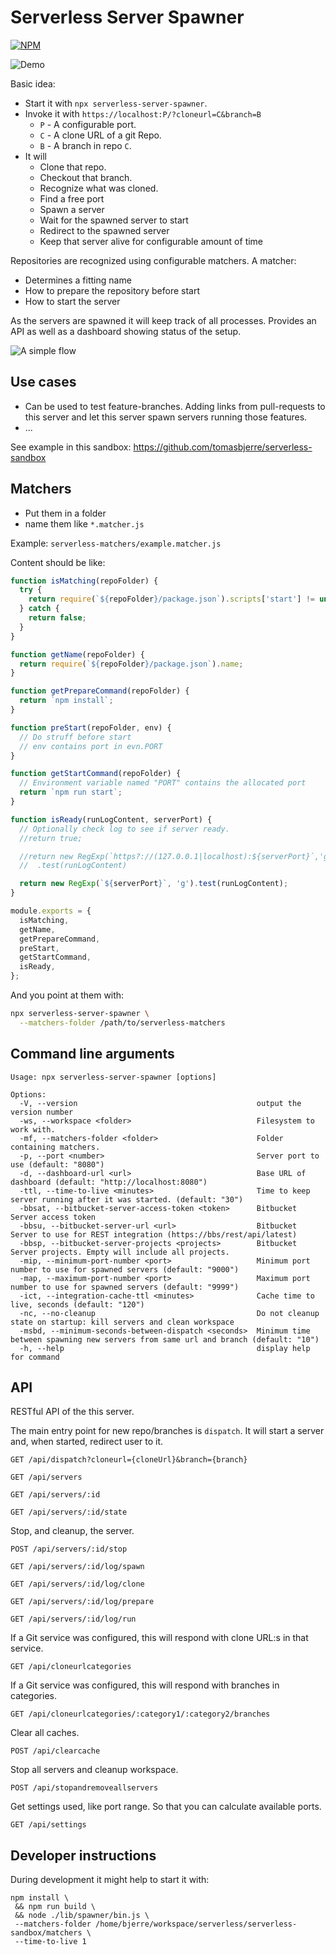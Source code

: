 # Serverless Server Spawner

[![NPM](https://img.shields.io/npm/v/serverless-server-spawner.svg?style=flat-square)](https://www.npmjs.com/package/serverless-server-spawner)

![Demo](demo.gif)

Basic idea:

- Start it with `npx serverless-server-spawner`.
- Invoke it with `https://localhost:P/?cloneurl=C&branch=B`
  - `P` - A configurable port.
  - `C` - A clone URL of a git Repo.
  - `B` - A branch in repo `C`.
- It will
  - Clone that repo.
  - Checkout that branch.
  - Recognize what was cloned.
  - Find a free port
  - Spawn a server
  - Wait for the spawned server to start
  - Redirect to the spawned server
  - Keep that server alive for configurable amount of time

Repositories are recognized using configurable matchers. A matcher:

- Determines a fitting name
- How to prepare the repository before start
- How to start the server

As the servers are spawned it will keep track of all processes. Provides an API as well as a dashboard showing status of the setup.

![A simple flow](/flow.png)

## Use cases

- Can be used to test feature-branches. Adding links from pull-requests to this server and let this server spawn servers running those features.
- ...

See example in this sandbox:
https://github.com/tomasbjerre/serverless-sandbox

## Matchers

- Put them in a folder
- name them like `*.matcher.js`

Example: `serverless-matchers/example.matcher.js`

Content should be like:

```js
function isMatching(repoFolder) {
  try {
    return require(`${repoFolder}/package.json`).scripts['start'] != undefined;
  } catch {
    return false;
  }
}

function getName(repoFolder) {
  return require(`${repoFolder}/package.json`).name;
}

function getPrepareCommand(repoFolder) {
  return `npm install`;
}

function preStart(repoFolder, env) {
  // Do struff before start
  // env contains port in evn.PORT
}

function getStartCommand(repoFolder) {
  // Environment variable named "PORT" contains the allocated port
  return `npm run start`;
}

function isReady(runLogContent, serverPort) {
  // Optionally check log to see if server ready.
  //return true;

  //return new RegExp(`https?://(127.0.0.1|localhost):${serverPort}`,'g')
  //  .test(runLogContent)

  return new RegExp(`${serverPort}`, 'g').test(runLogContent);
}

module.exports = {
  isMatching,
  getName,
  getPrepareCommand,
  preStart,
  getStartCommand,
  isReady,
};
```

And you point at them with:

```sh
npx serverless-server-spawner \
  --matchers-folder /path/to/serverless-matchers
```

## Command line arguments

```shell
Usage: npx serverless-server-spawner [options]

Options:
  -V, --version                                        output the version number
  -ws, --workspace <folder>                            Filesystem to work with.
  -mf, --matchers-folder <folder>                      Folder containing matchers.
  -p, --port <number>                                  Server port to use (default: "8080")
  -d, --dashboard-url <url>                            Base URL of dashboard (default: "http://localhost:8080")
  -ttl, --time-to-live <minutes>                       Time to keep server running after it was started. (default: "30")
  -bbsat, --bitbucket-server-access-token <token>      Bitbucket Server access token
  -bbsu, --bitbucket-server-url <url>                  Bitbucket Server to use for REST integration (https://bbs/rest/api/latest)
  -bbsp, --bitbucket-server-projects <projects>        Bitbucket Server projects. Empty will include all projects.
  -mip, --minimum-port-number <port>                   Minimum port number to use for spawned servers (default: "9000")
  -map, --maximum-port-number <port>                   Maximum port number to use for spawned servers (default: "9999")
  -ict, --integration-cache-ttl <minutes>              Cache time to live, seconds (default: "120")
  -nc, --no-cleanup                                    Do not cleanup state on startup: kill servers and clean workspace
  -msbd, --minimum-seconds-between-dispatch <seconds>  Minimum time between spawning new servers from same url and branch (default: "10")
  -h, --help                                           display help for command
```

## API

RESTful API of the this server.

The main entry point for new repo/branches is `dispatch`. It will start a server and, when started, redirect user to it.

```
GET /api/dispatch?cloneurl={cloneUrl}&branch={branch}
```

```
GET /api/servers
```

```
GET /api/servers/:id
```

```
GET /api/servers/:id/state
```

Stop, and cleanup, the server.

```
POST /api/servers/:id/stop
```

```
GET /api/servers/:id/log/spawn
```

```
GET /api/servers/:id/log/clone
```

```
GET /api/servers/:id/log/prepare
```

```
GET /api/servers/:id/log/run
```

If a Git service was configured, this will respond with clone URL:s in that service.

```
GET /api/cloneurlcategories
```

If a Git service was configured, this will respond with branches in categories.

```
GET /api/cloneurlcategories/:category1/:category2/branches
```

Clear all caches.

```
POST /api/clearcache
```

Stop all servers and cleanup workspace.

```
POST /api/stopandremoveallservers
```

Get settings used, like port range. So that you can calculate available ports.

```
GET /api/settings
```

## Developer instructions

During development it might help to start it with:

```shell
npm install \
 && npm run build \
 && node ./lib/spawner/bin.js \
 --matchers-folder /home/bjerre/workspace/serverless/serverless-sandbox/matchers \
 --time-to-live 1
```
